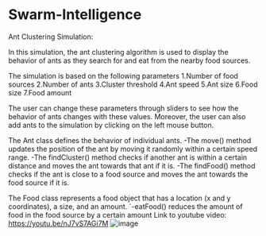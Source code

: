 # Swarm-Intelligence


Ant Clustering Simulation:

In this simulation, the ant clustering algorithm is used to display the behavior of ants as they search for and eat from the nearby food sources.

The simulation is based on the following parameters
  1.Number of food sources
  2.Number of ants
  3.Cluster threshold
  4.Ant speed
  5.Ant size
  6.Food size
  7.Food amount

The user can change these parameters through sliders to see how the behavior of ants changes with these values. Moreover, the user can also add ants to the simulation by clicking on the left mouse button.

The Ant class defines the behavior of individual ants.
  -The move() method updates the position of the ant by moving it randomly within a certain speed range.
  -The findCluster() method checks if another ant is within a certain distance and moves the ant towards that ant if it is.
  -The findFood() method checks if the ant is close to a food source and moves the ant towards the food source if it is.

The Food class represents a food object that has a location (x and y coordinates), a size, and an amount.
`-eatFood() reduces the amount of food in the food source by a certain amount Link to youtube video: https://youtu.be/nJ7vS7AGi7M
![image](https://github.com/aa05420/Swarm-Intelligence/assets/62726090/9acc6886-4f6e-4188-9986-e712612c8b56)

